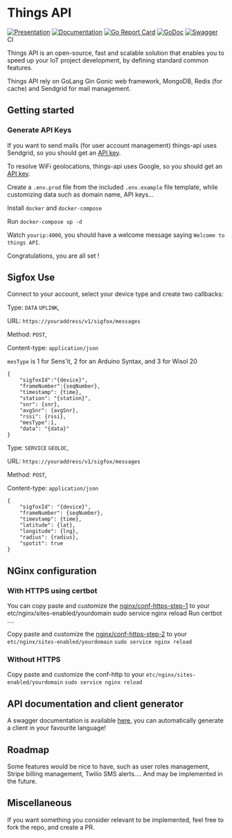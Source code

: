 # Things API

[![Presentation](https://img.shields.io/badge/Presentation-Here-blue.svg)](https://iothings.fr)
[![Documentation](https://img.shields.io/badge/Docs-Here-green.svg)](https://docs.iothings.fr) 
[![Go Report Card](https://goreportcard.com/badge/github.com/IoThingsDev/api)](https://goreportcard.com/report/github.com/IoThingsDev/api)
[![GoDoc](https://godoc.org/github.com/IoThingsDev/api?status.svg)](https://godoc.org/github.com/IoThingsDev/api)
[![Swagger](https://img.shields.io/badge/Postman-Here-orange.svg)](https://app.swaggerhub.com/apis/IoThings/Things-API/1.0.0)
CI

Things API is an open-source, fast and scalable solution that enables you to speed up your IoT project development, by defining standard common features.

Things API rely on GoLang Gin Gonic web framework, MongoDB, Redis (for cache) and Sendgrid for mail management.

## Getting started
### Generate API Keys
If you want to send mails (for user account management) things-api uses Sendgrid, so you should get an [API key](https://app.sendgrid.com).

To resolve WiFi geolocations, things-api uses Google, so you should get an [API key](https://console.cloud.google.com/apis/).

Create a `.env.prod` file from the included `.env.example` file template, while customizing data such as domain name, API keys...

Install `docker` and `docker-compose`

Run `docker-compose up -d`

Watch `yourip:4000`, you should have a welcome message saying `Welcome to things API`.

Congratulations, you are all set !

## Sigfox Use
Connect to your account, select your device type and create two callbacks:

Type: `DATA` `UPLINK`,

URL: `https://youraddress/v1/sigfox/messages`

Method: `POST`,

Content-type: `application/json`

`mesType` is 1 for Sens'it, 2 for an Arduino Syntax, and 3 for Wisol 20

```
{
   	"sigfoxId":"{device}",
   	"frameNumber":{seqNumber},
   	"timestamp": {time},
   	"station": "{station}",
   	"snr": {snr},
   	"avgSnr": {avgSnr},
   	"rssi": {rssi},
   	"mesType":1,
   	"data": "{data}"
}
```


Type: `SERVICE` `GEOLOC`,

URL: `https://youraddress/v1/sigfox/messages`

Method: `POST`,

Content-type: `application/json`

```
{
	"sigfoxId": "{device}",
	"frameNumber": {seqNumber}, 
	"timestamp": {time},
	"latitude": {lat},
	"longitude": {lng},
	"radius": {radius},
	"spotit": true
}
```

## NGinx configuration
### With HTTPS using certbot
You can copy paste and customize the [nginx/conf-https-step-1](https://github.com/IoThingsDev/api/tree/master/nginx/conf-https-step-1) to your etc/nginx/sites-enabled/yourdomain
sudo service nginx reload
Run certbot ....

Copy paste and customize the [nginx/conf-https-step-2](https://github.com/IoThingsDev/api/tree/master/nginx/conf-https-step-2)
to your `etc/nginx/sites-enabled/yourdomain`
`sudo service nginx reload`

### Without HTTPS

Copy paste and customize the conf-http
to your `etc/nginx/sites-enabled/yourdomain`
`sudo service nginx reload`


## API documentation and client generator
A swagger documentation is available [here](https://app.swaggerhub.com/apis/IoThings/Things-API/1.0.0), you can automatically generate a client in your favourite language!


## Roadmap
Some features would be nice to have, such as user roles management, Stripe billing management, Twilio SMS alerts.... And may be implemented in the future.

## Miscellaneous
If you want something you consider relevant to be implemented, feel free to fork the repo, and create a PR.
